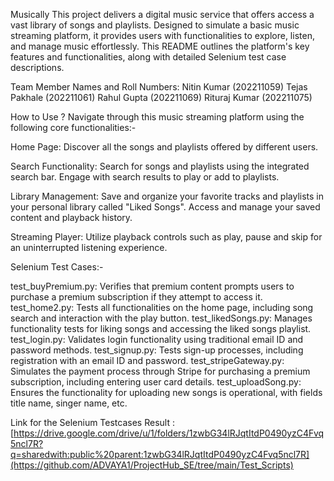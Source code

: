 Musically
This project delivers a digital music service that offers access a vast library of songs and playlists. Designed to simulate a basic music streaming platform, it provides users with functionalities to explore, listen, and manage music effortlessly. This README outlines the platform's key features and functionalities, along with detailed Selenium test case descriptions.

Team Member Names and Roll Numbers:
Nitin Kumar (202211059)
Tejas Pakhale (202211061)
Rahul Gupta (202211069)
Rituraj Kumar (202211075)

How to Use ?
Navigate through this music streaming platform using the following core functionalities:-

Home Page:
Discover all the songs and playlists offered by different users.

Search Functionality:
Search for songs and playlists using the integrated search bar.
Engage with search results to play or add to playlists.

Library Management:
Save and organize your favorite tracks and playlists in your personal library called "Liked Songs".
Access and manage your saved content and playback history.

Streaming Player:
Utilize playback controls such as play, pause and skip for an uninterrupted listening experience.

Selenium Test Cases:-

test_buyPremium.py: Verifies that premium content prompts users to purchase a premium subscription if they attempt to access it.
test_home2.py: Tests all functionalities on the home page, including song search and interaction with the play button.
test_likedSongs.py: Manages functionality tests for liking songs and accessing the liked songs playlist.
test_login.py: Validates login functionality using traditional email ID and password methods.
test_signup.py: Tests sign-up processes, including registration with an email ID and password.
test_stripeGateway.py: Simulates the payment process through Stripe for purchasing a premium subscription, including entering user card details.
test_uploadSong.py: Ensures the functionality for uploading new songs is operational, with fields title name, singer name, etc.

Link for the Selenium Testcases Result : 
[https://drive.google.com/drive/u/1/folders/1zwbG34lRJqtItdP0490yzC4Fvq5ncl7R?q=sharedwith:public%20parent:1zwbG34lRJqtItdP0490yzC4Fvq5ncl7R](https://github.com/ADVAYA1/ProjectHub_SE/tree/main/Test_Scripts)
